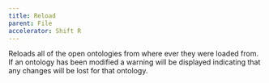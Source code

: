 ```yaml
---
title: Reload
parent: File
accelerator: Shift R
---
```

Reloads all of the open ontologies from where ever they were loaded from.  If
an ontology has been modified a warning will be displayed indicating that any
changes will be lost for that ontology.

